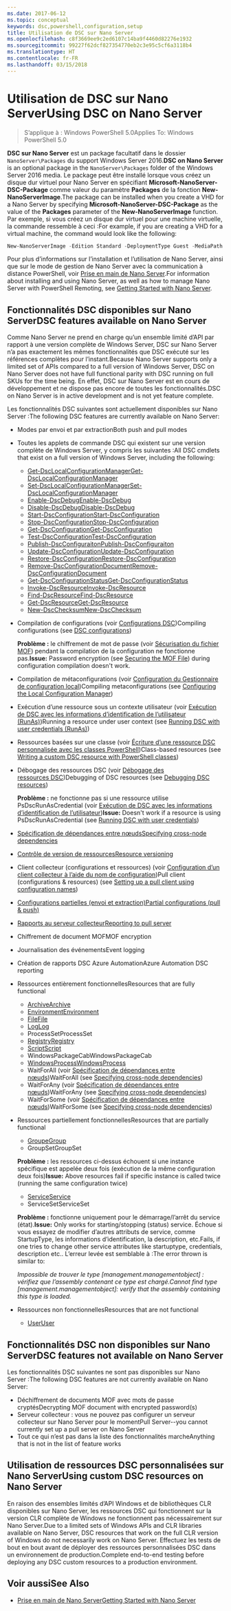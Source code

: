 ```yaml
---
ms.date: 2017-06-12
ms.topic: conceptual
keywords: dsc,powershell,configuration,setup
title: Utilisation de DSC sur Nano Server
ms.openlocfilehash: c8f3669ee9c2ed6107c14ba9f4460d82276e1932
ms.sourcegitcommit: 99227f62dcf827354770eb2c3e95c5cf6a3118b4
ms.translationtype: HT
ms.contentlocale: fr-FR
ms.lasthandoff: 03/15/2018
---
```

# <a name="using-dsc-on-nano-server"></a><span data-ttu-id="25725-103">Utilisation de DSC sur Nano Server</span><span class="sxs-lookup"><span data-stu-id="25725-103">Using DSC on Nano Server</span></span>

> <span data-ttu-id="25725-104">S’applique à : Windows PowerShell 5.0</span><span class="sxs-lookup"><span data-stu-id="25725-104">Applies To: Windows PowerShell 5.0</span></span>

<span data-ttu-id="25725-105">**DSC sur Nano Server** est un package facultatif dans le dossier `NanoServer\Packages` du support Windows Server 2016.</span><span class="sxs-lookup"><span data-stu-id="25725-105">**DSC on Nano Server** is an optional package in the `NanoServer\Packages` folder of the Windows Server 2016 media.</span></span> <span data-ttu-id="25725-106">Le package peut être installé lorsque vous créez un disque dur virtuel pour Nano Server en spécifiant **Microsoft-NanoServer-DSC-Package** comme valeur du paramètre **Packages** de la fonction **New-NanoServerImage**.</span><span class="sxs-lookup"><span data-stu-id="25725-106">The package can be installed when you create a VHD for a Nano Server by specifying **Microsoft-NanoServer-DSC-Package** as the value of the **Packages** parameter of the **New-NanoServerImage** function.</span></span> <span data-ttu-id="25725-107">Par exemple, si vous créez un disque dur virtuel pour une machine virtuelle, la commande ressemble à ceci :</span><span class="sxs-lookup"><span data-stu-id="25725-107">For example, if you are creating a VHD for a virtual machine, the command would look like the following:</span></span>

```powershell
New-NanoServerImage -Edition Standard -DeploymentType Guest -MediaPath f:\ -BasePath .\Base -TargetPath .\Nano1\Nano.vhd -ComputerName Nano1 -Packages Microsoft-NanoServer-DSC-Package
```

<span data-ttu-id="25725-108">Pour plus d’informations sur l’installation et l’utilisation de Nano Server, ainsi que sur le mode de gestion de Nano Server avec la communication à distance PowerShell, voir [Prise en main de Nano Server](https://technet.microsoft.com/library/mt126167.aspx).</span><span class="sxs-lookup"><span data-stu-id="25725-108">For information about installing and using Nano Server, as well as how to manage Nano Server with PowerShell Remoting, see [Getting Started with Nano Server](https://technet.microsoft.com/library/mt126167.aspx).</span></span>


## <a name="dsc-features-available-on-nano-server"></a><span data-ttu-id="25725-109">Fonctionnalités DSC disponibles sur Nano Server</span><span class="sxs-lookup"><span data-stu-id="25725-109">DSC features available on Nano Server</span></span>

 <span data-ttu-id="25725-110">Comme Nano Server ne prend en charge qu’un ensemble limité d’API par rapport à une version complète de Windows Server, DSC sur Nano Server n’a pas exactement les mêmes fonctionnalités que DSC exécuté sur les références complètes pour l’instant.</span><span class="sxs-lookup"><span data-stu-id="25725-110">Because Nano Server supports only a limited set of APIs compared to a full version of Windows Server, DSC on Nano Server does not have full functional parity with DSC running on full SKUs for the time being.</span></span> <span data-ttu-id="25725-111">En effet, DSC sur Nano Server est en cours de développement et ne dispose pas encore de toutes les fonctionnalités.</span><span class="sxs-lookup"><span data-stu-id="25725-111">DSC on Nano Server is in active development and is not yet feature complete.</span></span>
 
 <span data-ttu-id="25725-112">Les fonctionnalités DSC suivantes sont actuellement disponibles sur Nano Server :</span><span class="sxs-lookup"><span data-stu-id="25725-112">The following DSC features are currently available on Nano Server:</span></span> 


* <span data-ttu-id="25725-113">Modes par envoi et par extraction</span><span class="sxs-lookup"><span data-stu-id="25725-113">Both push and pull modes</span></span>

* <span data-ttu-id="25725-114">Toutes les applets de commande DSC qui existent sur une version complète de Windows Server, y compris les suivantes :</span><span class="sxs-lookup"><span data-stu-id="25725-114">All DSC cmdlets that exist on a full version of Windows Server, including the following:</span></span> 
  * [<span data-ttu-id="25725-115">Get-DscLocalConfigurationManager</span><span class="sxs-lookup"><span data-stu-id="25725-115">Get-DscLocalConfigurationManager</span></span>](https://technet.microsoft.com/library/dn407378.aspx)
  * [<span data-ttu-id="25725-116">Set-DscLocalConfigurationManager</span><span class="sxs-lookup"><span data-stu-id="25725-116">Set-DscLocalConfigurationManager</span></span>](https://technet.microsoft.com/library/dn521621.aspx)     
  * [<span data-ttu-id="25725-117">Enable-DscDebug</span><span class="sxs-lookup"><span data-stu-id="25725-117">Enable-DscDebug</span></span>](https://technet.microsoft.com/en-us/library/mt517870.aspx)
  * [<span data-ttu-id="25725-118">Disable-DscDebug</span><span class="sxs-lookup"><span data-stu-id="25725-118">Disable-DscDebug</span></span>](https://technet.microsoft.com/en-us/library/mt517872.aspx)       
  * [<span data-ttu-id="25725-119">Start-DscConfiguration</span><span class="sxs-lookup"><span data-stu-id="25725-119">Start-DscConfiguration</span></span>](https://technet.microsoft.com/en-us/library/dn521623.aspx)
  * [<span data-ttu-id="25725-120">Stop-DscConfiguration</span><span class="sxs-lookup"><span data-stu-id="25725-120">Stop-DscConfiguration</span></span>](https://technet.microsoft.com/en-us/library/mt143542.aspx)
  * [<span data-ttu-id="25725-121">Get-DscConfiguration</span><span class="sxs-lookup"><span data-stu-id="25725-121">Get-DscConfiguration</span></span>](https://technet.microsoft.com/en-us/library/dn407379.aspx)
  * [<span data-ttu-id="25725-122">Test-DscConfiguration</span><span class="sxs-lookup"><span data-stu-id="25725-122">Test-DscConfiguration</span></span>](https://technet.microsoft.com/en-us/library/dn407382.aspx)      
  * [<span data-ttu-id="25725-123">Publish-DscConfiguraiton</span><span class="sxs-lookup"><span data-stu-id="25725-123">Publish-DscConfiguraiton</span></span>](https://technet.microsoft.com/en-us/library/mt517875.aspx) 
  * [<span data-ttu-id="25725-124">Update-DscConfiguration</span><span class="sxs-lookup"><span data-stu-id="25725-124">Update-DscConfiguration</span></span>](https://technet.microsoft.com/en-us/library/mt143541.aspx)
  * [<span data-ttu-id="25725-125">Restore-DscConfiguration</span><span class="sxs-lookup"><span data-stu-id="25725-125">Restore-DscConfiguration</span></span>](https://technet.microsoft.com/en-us/library/dn407383.aspx)
  * [<span data-ttu-id="25725-126">Remove-DscConfigurationDocument</span><span class="sxs-lookup"><span data-stu-id="25725-126">Remove-DscConfigurationDocument</span></span>](https://technet.microsoft.com/en-us/library/mt143544.aspx)
  * [<span data-ttu-id="25725-127">Get-DscConfigurationStatus</span><span class="sxs-lookup"><span data-stu-id="25725-127">Get-DscConfigurationStatus</span></span>](https://technet.microsoft.com/en-us/library/mt517868.aspx)
  * [<span data-ttu-id="25725-128">Invoke-DscResource</span><span class="sxs-lookup"><span data-stu-id="25725-128">Invoke-DscResource</span></span>](https://technet.microsoft.com/en-us/library/mt517869.aspx)
  * [<span data-ttu-id="25725-129">Find-DscResource</span><span class="sxs-lookup"><span data-stu-id="25725-129">Find-DscResource</span></span>](https://technet.microsoft.com/en-us/library/mt517874.aspx)
  * [<span data-ttu-id="25725-130">Get-DscResource</span><span class="sxs-lookup"><span data-stu-id="25725-130">Get-DscResource</span></span>](https://technet.microsoft.com/en-us/library/dn521625.aspx)
  * [<span data-ttu-id="25725-131">New-DscChecksum</span><span class="sxs-lookup"><span data-stu-id="25725-131">New-DscChecksum</span></span>](https://technet.microsoft.com/en-us/library/dn521622.aspx)    

* <span data-ttu-id="25725-132">Compilation de configurations (voir [Configurations DSC](configurations.md))</span><span class="sxs-lookup"><span data-stu-id="25725-132">Compiling configurations (see [DSC configurations](configurations.md))</span></span>

  <span data-ttu-id="25725-133">**Problème :** le chiffrement de mot de passe (voir [Sécurisation du fichier MOF](securemof.md)) pendant la compilation de la configuration ne fonctionne pas.</span><span class="sxs-lookup"><span data-stu-id="25725-133">**Issue:** Password encryption (see [Securing the MOF File](securemof.md)) during configuration compilation doesn't work.</span></span>

* <span data-ttu-id="25725-134">Compilation de métaconfigurations (voir [Configuration du Gestionnaire de configuration local](metaConfig.md))</span><span class="sxs-lookup"><span data-stu-id="25725-134">Compiling metaconfigurations (see [Configuring the Local Configuration Manager](metaConfig.md))</span></span>

* <span data-ttu-id="25725-135">Exécution d’une ressource sous un contexte utilisateur (voir [Exécution de DSC avec les informations d’identification de l’utilisateur (RunAs)](runAsUser.md))</span><span class="sxs-lookup"><span data-stu-id="25725-135">Running a resource under user context (see [Running DSC with user credentials (RunAs)](runAsUser.md))</span></span>

* <span data-ttu-id="25725-136">Ressources basées sur une classe (voir [Écriture d’une ressource DSC personnalisée avec les classes PowerShell](authoringResourceClass.md))</span><span class="sxs-lookup"><span data-stu-id="25725-136">Class-based resources (see [Writing a custom DSC resource with PowerShell classes](authoringResourceClass.md))</span></span>

* <span data-ttu-id="25725-137">Débogage des ressources DSC (voir [Débogage des ressources DSC](debugresource.md))</span><span class="sxs-lookup"><span data-stu-id="25725-137">Debugging of DSC resources (see [Debugging DSC resources](debugresource.md))</span></span>
  
  <span data-ttu-id="25725-138">**Problème :** ne fonctionne pas si une ressource utilise PsDscRunAsCredential (voir [Exécution de DSC avec les informations d’identification de l’utilisateur](runAsUser.md))</span><span class="sxs-lookup"><span data-stu-id="25725-138">**Issue:** Doesn't work if a resource is using PsDscRunAsCredential (see [Running DSC with user credentials](runAsUser.md))</span></span>

* [<span data-ttu-id="25725-139">Spécification de dépendances entre nœuds</span><span class="sxs-lookup"><span data-stu-id="25725-139">Specifying cross-node dependencies</span></span>](crossNodeDependencies.md) 

* [<span data-ttu-id="25725-140">Contrôle de version de ressources</span><span class="sxs-lookup"><span data-stu-id="25725-140">Resource versioning</span></span>](sxsResource.md)

* <span data-ttu-id="25725-141">Client collecteur (configurations et ressources) (voir [Configuration d’un client collecteur à l’aide du nom de configuration](pullClientConfigNames.md))</span><span class="sxs-lookup"><span data-stu-id="25725-141">Pull client (configurations & resources) (see [Setting up a pull client using configuration names](pullClientConfigNames.md))</span></span>

* [<span data-ttu-id="25725-142">Configurations partielles (envoi et extraction)</span><span class="sxs-lookup"><span data-stu-id="25725-142">Partial configurations (pull & push)</span></span>](partialConfigs.md)

* [<span data-ttu-id="25725-143">Rapports au serveur collecteur</span><span class="sxs-lookup"><span data-stu-id="25725-143">Reporting to pull server</span></span>](reportServer.md) 

* <span data-ttu-id="25725-144">Chiffrement de document MOF</span><span class="sxs-lookup"><span data-stu-id="25725-144">MOF encryption</span></span>

* <span data-ttu-id="25725-145">Journalisation des événements</span><span class="sxs-lookup"><span data-stu-id="25725-145">Event logging</span></span>

* <span data-ttu-id="25725-146">Création de rapports DSC Azure Automation</span><span class="sxs-lookup"><span data-stu-id="25725-146">Azure Automation DSC reporting</span></span>

* <span data-ttu-id="25725-147">Ressources entièrement fonctionnelles</span><span class="sxs-lookup"><span data-stu-id="25725-147">Resources that are fully functional</span></span>
  * [<span data-ttu-id="25725-148">Archive</span><span class="sxs-lookup"><span data-stu-id="25725-148">Archive</span></span>](archiveResource.md)
  * [<span data-ttu-id="25725-149">Environment</span><span class="sxs-lookup"><span data-stu-id="25725-149">Environment</span></span>](environmentResource.md)
  * [<span data-ttu-id="25725-150">File</span><span class="sxs-lookup"><span data-stu-id="25725-150">File</span></span>](fileResource.md)
  * [<span data-ttu-id="25725-151">Log</span><span class="sxs-lookup"><span data-stu-id="25725-151">Log</span></span>](logResource.md)
  * <span data-ttu-id="25725-152">ProcessSet</span><span class="sxs-lookup"><span data-stu-id="25725-152">ProcessSet</span></span>
  * [<span data-ttu-id="25725-153">Registry</span><span class="sxs-lookup"><span data-stu-id="25725-153">Registry</span></span>](registryResource.md)
  * [<span data-ttu-id="25725-154">Script</span><span class="sxs-lookup"><span data-stu-id="25725-154">Script</span></span>](scriptResource.md)
  * <span data-ttu-id="25725-155">WindowsPackageCab</span><span class="sxs-lookup"><span data-stu-id="25725-155">WindowsPackageCab</span></span>
  * [<span data-ttu-id="25725-156">WindowsProcess</span><span class="sxs-lookup"><span data-stu-id="25725-156">WindowsProcess</span></span>](windowsProcessResource.md)
  * <span data-ttu-id="25725-157">WaitForAll (voir [Spécification de dépendances entre nœuds](crossNodeDependencies.md))</span><span class="sxs-lookup"><span data-stu-id="25725-157">WaitForAll (see [Specifying cross-node dependencies](crossNodeDependencies.md))</span></span>
  * <span data-ttu-id="25725-158">WaitForAny (voir [Spécification de dépendances entre nœuds](crossNodeDependencies.md))</span><span class="sxs-lookup"><span data-stu-id="25725-158">WaitForAny (see [Specifying cross-node dependencies](crossNodeDependencies.md))</span></span>
  * <span data-ttu-id="25725-159">WaitForSome (voir [Spécification de dépendances entre nœuds](crossNodeDependencies.md))</span><span class="sxs-lookup"><span data-stu-id="25725-159">WaitForSome (see [Specifying cross-node dependencies](crossNodeDependencies.md))</span></span>

* <span data-ttu-id="25725-160">Ressources partiellement fonctionnelles</span><span class="sxs-lookup"><span data-stu-id="25725-160">Resources that are partially functional</span></span>
  * [<span data-ttu-id="25725-161">Groupe</span><span class="sxs-lookup"><span data-stu-id="25725-161">Group</span></span>](groupResource.md)
  * <span data-ttu-id="25725-162">GroupSet</span><span class="sxs-lookup"><span data-stu-id="25725-162">GroupSet</span></span>
  
  <span data-ttu-id="25725-163">**Problème :** les ressources ci-dessus échouent si une instance spécifique est appelée deux fois (exécution de la même configuration deux fois)</span><span class="sxs-lookup"><span data-stu-id="25725-163">**Issue:** Above resources fail if specific instance is called twice (running the same configuration twice)</span></span>
  
  * [<span data-ttu-id="25725-164">Service</span><span class="sxs-lookup"><span data-stu-id="25725-164">Service</span></span>](serviceResource.md)
  * <span data-ttu-id="25725-165">ServiceSet</span><span class="sxs-lookup"><span data-stu-id="25725-165">ServiceSet</span></span>
  
  <span data-ttu-id="25725-166">**Problème :** fonctionne uniquement pour le démarrage/l’arrêt du service (état).</span><span class="sxs-lookup"><span data-stu-id="25725-166">**Issue:** Only works for starting/stopping (status) service.</span></span> <span data-ttu-id="25725-167">Échoue si vous essayez de modifier d’autres attributs de service, comme StartupType, les informations d’identification, la description, etc.</span><span class="sxs-lookup"><span data-stu-id="25725-167">Fails, if one tries to change other service attributes like startuptype, credentials, description etc..</span></span> <span data-ttu-id="25725-168">L’erreur levée est semblable à :</span><span class="sxs-lookup"><span data-stu-id="25725-168">The error thrown is similar to:</span></span>
  
  <span data-ttu-id="25725-169">*Impossible de trouver le type [management.managementobject] : vérifiez que l’assembly contenant ce type est chargé.*</span><span class="sxs-lookup"><span data-stu-id="25725-169">*Cannot find type [management.managementobject]: verify that the assembly containing this type is loaded.*</span></span>
  
* <span data-ttu-id="25725-170">Ressources non fonctionnelles</span><span class="sxs-lookup"><span data-stu-id="25725-170">Resources that are not functional</span></span>
  * [<span data-ttu-id="25725-171">User</span><span class="sxs-lookup"><span data-stu-id="25725-171">User</span></span>](userResource.md)
  

## <a name="dsc-features-not-available-on-nano-server"></a><span data-ttu-id="25725-172">Fonctionnalités DSC non disponibles sur Nano Server</span><span class="sxs-lookup"><span data-stu-id="25725-172">DSC features not available on Nano Server</span></span>

<span data-ttu-id="25725-173">Les fonctionnalités DSC suivantes ne sont pas disponibles sur Nano Server :</span><span class="sxs-lookup"><span data-stu-id="25725-173">The following DSC features are not currently available on Nano Server:</span></span>

* <span data-ttu-id="25725-174">Déchiffrement de documents MOF avec mots de passe cryptés</span><span class="sxs-lookup"><span data-stu-id="25725-174">Decrypting MOF document with encrypted password(s)</span></span> 
* <span data-ttu-id="25725-175">Serveur collecteur : vous ne pouvez pas configurer un serveur collecteur sur Nano Server pour le moment</span><span class="sxs-lookup"><span data-stu-id="25725-175">Pull Server--you cannot currently set up a pull server on Nano Server</span></span>
* <span data-ttu-id="25725-176">Tout ce qui n’est pas dans la liste des fonctionnalités marche</span><span class="sxs-lookup"><span data-stu-id="25725-176">Anything that is not in the list of feature works</span></span>

## <a name="using-custom-dsc-resources-on-nano-server"></a><span data-ttu-id="25725-177">Utilisation de ressources DSC personnalisées sur Nano Server</span><span class="sxs-lookup"><span data-stu-id="25725-177">Using custom DSC resources on Nano Server</span></span>
 
<span data-ttu-id="25725-178">En raison des ensembles limités d’API Windows et de bibliothèques CLR disponibles sur Nano Server, les ressources DSC qui fonctionnent sur la version CLR complète de Windows ne fonctionnent pas nécessairement sur Nano Server.</span><span class="sxs-lookup"><span data-stu-id="25725-178">Due to a limited sets of Windows APIs and CLR libraries available on Nano Server, DSC resources that work on the full CLR version of Windows do not necessarily work on Nano Server.</span></span> <span data-ttu-id="25725-179">Effectuez les tests de bout en bout avant de déployer des ressources personnalisées DSC dans un environnement de production.</span><span class="sxs-lookup"><span data-stu-id="25725-179">Complete end-to-end testing before deploying any DSC custom resources to a production environment.</span></span>

## <a name="see-also"></a><span data-ttu-id="25725-180">Voir aussi</span><span class="sxs-lookup"><span data-stu-id="25725-180">See Also</span></span>
- [<span data-ttu-id="25725-181">Prise en main de Nano Server</span><span class="sxs-lookup"><span data-stu-id="25725-181">Getting Started with Nano Server</span></span>](https://technet.microsoft.com/library/mt126167.aspx)

